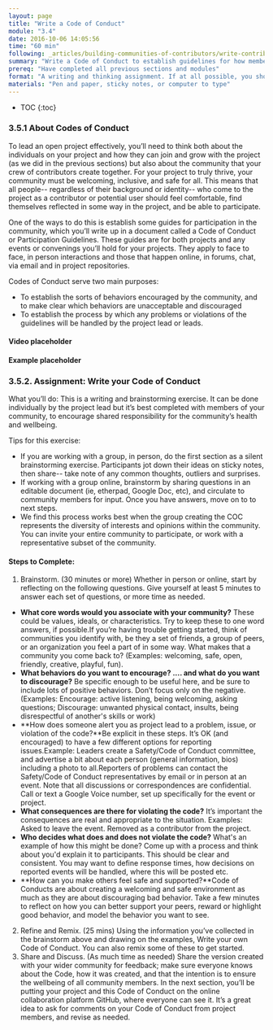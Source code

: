 ```yaml
---
layout: page
title: "Write a Code of Conduct"
module: "3.4"
date: 2016-10-06 14:05:56
time: "60 min"
following: _articles/building-communities-of-contributors/write-contributor-guidelines.md
summary: "Write a Code of Conduct to establish guidelines for how members of your community interact with each other. Your Code of Conduct will help you maintain a diverse, welcoming community."
prereq: "Have completed all previous sections and modules"
format: "A writing and thinking assignment. If at all possible, you should do this exercise with a small group of community members."
materials: "Pen and paper, sticky notes, or computer to type"
---
```

* TOC
{:toc}

### 3.5.1 About Codes of Conduct

To lead an open project effectively, you’ll need to think both about the individuals on your project and how they can join and grow with the project (as we did in the previous sections) but also about the community that your crew of contributors create together. For your project to truly thrive, your community must be welcoming, inclusive, and safe for all. This means that all people-- regardless of their background or identity-- who come to the project as a contributor or potential user should feel comfortable, find themselves reflected in some way in the project, and be able to participate.

One of the ways to do this is establish some guides for participation in the community, which you’ll write up in a document called a Code of Conduct or Participation Guidelines. These guides are for both projects and any events or convenings you’ll hold for your projects. They apply to face to face, in person interactions and those that happen online, in forums, chat, via email and in project repositories.

Codes of Conduct serve two main purposes:

*   To establish the sorts of behaviors encouraged by the community, and to make clear which behaviors are unacceptable and discouraged
*   To establish the process by which any problems or violations of the guidelines will be handled by the project lead or leads.

#### Video placeholder

#### Example placeholder

### 3.5.2. Assignment: Write your Code of Conduct

What you’ll do: This is a writing and brainstorming exercise. It can be done individually by the project lead but it’s best completed with members of your community, to encourage shared responsibility for the community’s health and wellbeing.

Tips for this exercise:

*   If you are working with a group, in person, do the first section as a silent brainstorming exercise. Participants jot down their ideas on sticky notes, then share-- take note of any common thoughts, outliers and surprises.
*   If working with a group online, brainstorm by sharing questions in an editable document (ie, etherpad, Google Doc, etc), and circulate to community members for input. Once you have answers, move on to to next steps.
*   We find this process works best when the group creating the COC represents the diversity of interests and opinions within the community. You can invite your entire community to participate, or work with a representative subset of the community.

#### Steps to Complete:

1.  Brainstorm. (30 minutes or more) Whether in person or online, start by reflecting on the following questions. Give yourself at least 5 minutes to answer each set of questions, or more time as needed.
  *   **What core words would you associate with your community?** These could be values, ideals, or characteristics. Try to keep these to one word answers, if possible.If you’re having trouble getting started, think of communities you identify with, be they a set of friends, a group of peers, or an organization you feel a part of in some way. What makes that a community you come back to? (Examples: welcoming, safe, open, friendly, creative, playful, fun).
  *   **What behaviors do you want to encourage? .... and what do you want to discourage?** Be specific enough to be useful here, and be sure to include lots of positive behaviors. Don’t focus only on the negative.(Examples: Encourage: active listening, being welcoming, asking questions; Discourage: unwanted physical contact, insults, being disrespectful of another's skills or work)
  *   **How does someone alert you as project lead to a problem, issue, or violation of the code?**Be explicit in these steps. It’s OK (and encouraged) to have a few different options for reporting issues.Example: Leaders create a Safety/Code of Conduct committee, and advertise a bit about each person (general information, bios) including a photo to all.Reporters of problems can contact the Safety/Code of Conduct representatives by email or in person at an event. Note that all discussions or correspondences are confidential. Call or text a Google Voice number, set up specifically for the event or project.
  *   **What consequences are there for violating the code?** It’s important the consequences are real and appropriate to the situation. Examples: Asked to leave the event. Removed as a contributor from the project.
  *   **Who decides what does and does not violate the code?** What's an example of how this might be done? Come up with a process and think about you'd explain it to participants. This should be clear and consistent. You may want to define response times, how decisions on reported events will be handled, where this will be posted etc.
  *   **How can you make others feel safe and supported?**Code of Conducts are about creating a welcoming and safe environment as much as they are about discouraging bad behavior. Take a few minutes to reflect on how you can better support your peers, reward or highlight good behavior, and model the behavior you want to see.
2.  Refine and Remix. (25 mins) Using the information you’ve collected in the brainstorm above and drawing on the examples, Write your own Code of Conduct. You can also remix some of these to get started.
3.  Share and Discuss. (As much time as needed) Share the version created with your wider community for feedback; make sure everyone knows about the Code, how it was created, and that the intention is to ensure the wellbeing of all community members. In the next section, you’ll be putting your project and this Code of Conduct on the online collaboration platform GitHub, where everyone can see it. It’s a great idea to ask for comments on your Code of Conduct from project members, and revise as needed.